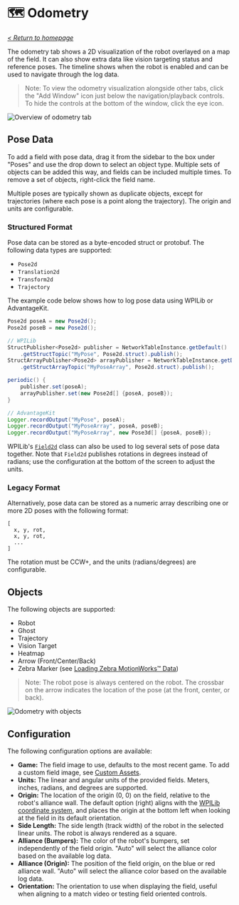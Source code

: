 # 🗺 Odometry

_[< Return to homepage](/docs/INDEX.md)_

The odometry tab shows a 2D visualization of the robot overlayed on a map of the field. It can also show extra data like vision targeting status and reference poses. The timeline shows when the robot is enabled and can be used to navigate through the log data.

> Note: To view the odometry visualization alongside other tabs, click the "Add Window" icon just below the navigation/playback controls. To hide the controls at the bottom of the window, click the eye icon.

![Overview of odometry tab](/docs/resources/odometry/odometry-1.png)

## Pose Data

To add a field with pose data, drag it from the sidebar to the box under "Poses" and use the drop down to select an object type. Multiple sets of objects can be added this way, and fields can be included multiple times. To remove a set of objects, right-click the field name.

Multiple poses are typically shown as duplicate objects, except for trajectories (where each pose is a point along the trajectory). The origin and units are configurable.

### Structured Format

Pose data can be stored as a byte-encoded struct or protobuf. The following data types are supported:

- `Pose2d`
- `Translation2d`
- `Transform2d`
- `Trajectory`

The example code below shows how to log pose data using WPILib or AdvantageKit.

```java
Pose2d poseA = new Pose2d();
Pose2d poseB = new Pose2d();

// WPILib
StructPublisher<Pose2d> publisher = NetworkTableInstance.getDefault()
    .getStructTopic("MyPose", Pose2d.struct).publish();
StructArrayPublisher<Pose2d> arrayPublisher = NetworkTableInstance.getDefault()
    .getStructArrayTopic("MyPoseArray", Pose2d.struct).publish();

periodic() {
    publisher.set(poseA);
    arrayPublisher.set(new Pose2d[] {poseA, poseB});
}

// AdvantageKit
Logger.recordOutput("MyPose", poseA);
Logger.recordOutput("MyPoseArray", poseA, poseB);
Logger.recordOutput("MyPoseArray", new Pose3d[] {poseA, poseB});
```

WPILib's [`Field2d`](https://docs.wpilib.org/en/stable/docs/software/dashboards/glass/field2d-widget.html) class can also be used to log several sets of pose data together. Note that `Field2d` publishes rotations in degrees instead of radians; use the configuration at the bottom of the screen to adjust the units.

### Legacy Format

Alternatively, pose data can be stored as a numeric array describing one or more 2D poses with the following format:

```
[
  x, y, rot,
  x, y, rot,
  ...
]
```

The rotation must be CCW+, and the units (radians/degrees) are configurable.

## Objects

The following objects are supported:

- Robot
- Ghost
- Trajectory
- Vision Target
- Heatmap
- Arrow (Front/Center/Back)
- Zebra Marker (see [Loading Zebra MotionWorks™ Data](/docs/ZEBRA.md))

> Note: The robot pose is always centered on the robot. The crossbar on the arrow indicates the location of the pose (at the front, center, or back).

![Odometry with objects](/docs/resources/odometry/odometry-2.png)

## Configuration

The following configuration options are available:

- **Game:** The field image to use, defaults to the most recent game. To add a custom field image, see [Custom Assets](/docs/CUSTOM-ASSETS.md).
- **Units:** The linear and angular units of the provided fields. Meters, inches, radians, and degrees are supported.
- **Origin:** The location of the origin (0, 0) on the field, relative to the robot's alliance wall. The default option (right) aligns with the [WPILib coordinate system](https://docs.wpilib.org/en/stable/docs/software/advanced-controls/geometry/coordinate-systems.html), and places the origin at the bottom left when looking at the field in its default orientation.
- **Side Length:** The side length (track width) of the robot in the selected linear units. The robot is always rendered as a square.
- **Alliance (Bumpers):** The color of the robot's bumpers, set independently of the field origin. "Auto" will select the alliance color based on the available log data.
- **Alliance (Origin):** The position of the field origin, on the blue or red alliance wall. "Auto" will select the alliance color based on the available log data.
- **Orientation:** The orientation to use when displaying the field, useful when aligning to a match video or testing field oriented controls.
